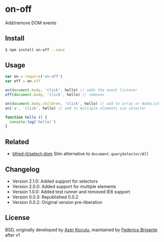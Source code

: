 # on-off

Add/remove DOM events

## Install

```bash
$ npm install on-off --save
```

## Usage

```js
var on = require('on-off')
var off = on.off

on(document.body, 'click', hello) // adds the event listener
off(document.body, 'click', hello) // removes

on(document.body.children, 'click', hello) // add to array or NodeList of elements elements
on('a', 'click', hello) // add to multiple elements via selector

function hello () {
  console.log('hello!')
}
```

## Related

* [bfred-it/select-dom](https://github.com/bfred-it/select-dom) Slim alternative to `document.querySelector/All`

## Changelog

* Version 2.1.0: Added support for selectors
* Version 2.0.0: Added support for multiple elements
* Version 1.0.0: Added test runner and removed IE8 support
* Version 0.0.3: Republished 0.0.2
* Version 0.0.2: Original version pre-liberation

## License

BSD, originally developed by [Azer Koçulu](http://azer.bike/), maintained by [Federico Brigante](https://twitter.com/bfred_it) after v1